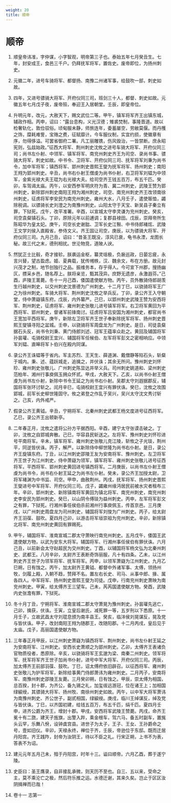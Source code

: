 ```yaml
---
weight: 20
title: 顺帝
---
```


# 顺帝

1. <span id="顺帝-1"></span>
顺皇帝讳准，字仲谋，小字智观，明帝第三子也。泰始五年七月癸丑生。七年，封安成王，食邑三千户。仍拜抚军将军，置佐史。废帝即位，为扬州刺史。

2. <span id="顺帝-2"></span>
元徽二年，进号车骑将军、都督扬、南豫二州诸军事，给鼓吹一部，刺史如故。

3. <span id="顺帝-3"></span>
四年，又进号骠骑大将军、开府仪同三司，班剑三十人，都督、刺史如故。元徽五年七月戊子夜，废帝殒，奉迎王入居朝堂。壬辰，即皇帝位。

4. <span id="顺帝-4"></span>
升明元年，改元，大赦天下，赐文武位二等。甲午，镇军将军齐王出镇东城，辅政作相。丙申，诏曰：“露台息构，义光汉德；雉裘焚制，事隆晋道。故以检奢轨化，敦俭驭俗。顷甸服未静，师旅连年，委蓄屡空，劳敝莫偃。而丹雘之饰，糜耗难訾，宝赂之费，征赋靡计。今车服仪制，实宜约损，使徽章有序，勿得侈溢。可罢省御府二署。凡工丽雕镌，伤风毁治，一皆禁断。庶永昭宪则，弘兹始政。”征西大将军、荆州刺史沈攸之进号车骑大将军、开府仪同三司；尚书左仆射、中领军、镇军将军、南兖州刺史齐王为司空、录尚书事、骠骑大将军，刺史如故。中书令、卫将军、开府仪同三司、抚军将军刘秉为尚书令，加中军将军；镇西将军、郢州刺史晋熙王燮为抚军将军、扬州刺史；南阳王翙为郢州刺史。辛丑，尚书右仆射王僧虔为尚书仆射，右卫将军刘韫为中领军，金紫光禄大夫王琨为右光禄大夫。给司空齐王钱五百万，布五千匹。癸卯，车驾谒太庙。丙午，以安西参军明庆符为青、冀二州刺史，武陵王赞为郢州刺史，新除郢州刺史南阳王翙为湘州刺史，司空、南兖州刺史齐王改领南徐州刺史，征虏将军李安民为南兖州刺史。雍州大水，八月壬子，遣使赈恤，蠲除税调。以骠骑长史刘澄之为南豫州刺史。山阳太守于天宝、新吴县子秦立有罪，下狱死。戊午，改平准署。辛酉，以宣城太守李灵谦为兖州刺史。癸亥，司空袁粲镇石头。丁卯，原除元年以前逋调；复郡县禄田。戊辰，崇拜帝所生陈昭华为皇太妃。庚午，司空长史谢朏、卫军长史江斅、中书侍郎褚炫、武陵王文学刘侯入直殿省，参侍文义。齐王固让司空，庚辰，以为骠骑大将军、开府仪同三司。九月己丑，诏曰：“昔圣王既没，淳风已衰，龟书永湮，龙图长秘。故三代之末，德刑相扰。世沦物竞，道陂人谀。

5. <span id="顺帝-5"></span>
然犹正士比毂，奇才接轸。朕袭运金枢，纂灵瑶极，负扆巡政，日晏忘疲，永言兴替，望古盈虑。姬、夏典载，犹传缃帙，汉、魏余文，布在方册。故元封兴茂才之制，地节创独行之品。振维务本，存乎得人。今可宣下州郡，搜扬幽仄，摽采乡邑，随名荐上。朕将亲览，甄其茂异。庶野无遗彦，永激遐芬。”己酉，庐陵王暠薨。冬十一月己酉，倭国遣使献方物。丙午，员外散骑侍郎胡羡生行越州刺史，以交州刺史沈景德为广州刺史。十二月丁巳，以骁骑将军王广之为徐州刺史。车骑大将军、荆州刺史沈攸之举兵反。丁卯，录公齐王入守朝堂，侍中萧嶷镇东府。戊辰，内外纂严。己巳，以郢州刺史武陵王赞为安西将军、荆州刺史，征虏将军、雍州刺史张敬儿进号镇军将军。右卫将军黄回为平西将军、郢州刺史，督诸军前锋南讨。征虏将军吕安国为湘州刺史，都官尚书王宽加平西将军。庚午，新除左卫将军齐王世子奉新除抚军将军、扬州刺史晋熙王燮镇寻阳之盆城。壬申，以骁骑将军周盘龙为广州刺史。是日，司徒袁粲据石头反，尚书令刘秉、黄门侍郎刘述、冠军王蕴率众赴之。黄回及辅国将军孙昙瓘、屯骑校尉王宜兴、辅国将军任候伯、左军将军彭文之密相响应。中领军刘韫、直皞将军卜伯兴在殿内同谋。

6. <span id="顺帝-6"></span>
录公齐王诛韫等于省内。军主苏烈、王天生、薛道渊、戴僧静等陷石头，斩粲于城内。秉、述、蕴跃城走，追擒之，并伏诛；其余无所问。豫州刺史刘怀珍、雍州刺史张敬儿、广州刺史陈显达并举义兵。司州刺史姚道和、梁州刺史范柏年、湘州行事庾佩玉拥众怀贰。甲戌，大赦天下。乙亥，以尚书仆射王僧虔为尚书左仆射，新除中书令王延之为尚书右仆射。吴郡太守刘遐据郡反，辅国将军张环讨斩之。闰月辛巳，屯骑校尉王宜兴有罪伏诛。癸巳，沈攸之攻围郢城，前军长史柳世隆固守。攸之弟登之作乱于吴兴，吴兴太守沈文秀讨斩之。己亥，内外戒严。

7. <span id="顺帝-7"></span>
假录公齐王黄钺。辛丑，宁朔将军、北秦州刺史武都王杨文度进号征西将军。乙巳，录公齐王出顿新亭。

8. <span id="顺帝-8"></span>
二年春正月，沈攸之遣将公孙方平据西阳。辛酉，建宁太守张谟击破之。丁卯，沈攸之自郢城奔散。己巳，华容县民斩送之。左将军、豫州刺史刘怀珍进号平南将军。辛未，镇军将军、雍州刺史张敬儿克江陵，斩攸之子光琰，荆州平，同逆皆伏诛。丙子，解严。以新除侍中柳世隆为尚书右仆射。是日，录公齐王旋镇东府。丁丑，以江州刺史邵陵王友为安南将军、豫州刺史。左卫将军齐王世子为江州刺史，侍中萧嶷为领军，镇军将军、雍州刺史张敬儿进号征西将军，平西将军、郢州刺史黄回进号镇西将军。二月庚辰，以尚书左仆射王僧虔为尚书令，尚书右仆射王延之为尚书左仆射。癸未，录公齐王加授太尉，卫将军褚渊为中书监、司空。甲申，曲赦荆州。丙戌，抚军将军、扬州刺史晋熙王燮进号中军将军、开府仪同三司。戊子，蠲雍州缘沔居民前被水灾者租布三年。辛卯，郢州刺史、新除镇南将军黄回为镇北将军、南兖州刺史，南兖州刺史李安民为郢州刺史。癸巳，以山阴令傅琰为益州刺史。丙申，左军将军彭文之有罪，下狱死。行湘州事任侯伯杀前湘州行事庾佩玉，传首京邑。三月庚戌，以广州刺史周盘龙为司州刺史，辅国将军刘悛为广州刺史。丙子，给太尉齐王羽葆、鼓吹。夏四月己卯，以游击将军垣崇祖为兖州刺史。辛卯，新除镇北将军、南兖州刺史黄回有罪赐死。

9. <span id="顺帝-9"></span>
甲午，辅国将军、淮南宣城二郡太守萧映行南兖州刺史。五月戊午，倭国王武遣使献方物，以武为安东大将军。辅国将军、行湘州事任侯伯有罪伏诛。六月己丑，以前新会太守赵超民为交州刺史。丁酉，以辅国将军杨文弘为北秦州刺史、武都王。八月辛卯，太尉齐王表断奇饰丽服，凡十有四条。乙未，以江州刺史齐王世子为领军将军、抚军将军。丙申，以领军萧嶷为江州刺史。九月乙巳朔，日有蚀之。丙午，加太尉齐王黄钺、都督中外诸军事、太傅，领扬州牧，剑履上殿，入朝不趋，赞拜不名。置左右长史、司马、从事中郎、掾、属各四人。中军将军、扬州刺史晋熙王燮为司徒。戊申，行南兖州刺史萧映为南兖州刺史。甲寅，给太傅齐王三望车。己未，芮芮国遣使献方物。癸酉，武陵内史张澹有罪，下狱死。

10. <span id="顺帝-10"></span>
冬十月丁丑，宁朔将军、淮南宣城二郡太守萧晃为豫州刺史。孙昙瓘先逃亡，己卯，擒获，伏诛。壬寅，立皇后谢氏，减死罪一等，五岁刑以下悉原。十一月壬子，立故武昌太守刘琨息颁为南丰县王。癸亥，临沣侯刘晃谋反，晃及党与皆伏诛。甲子，改封南阳王翙为随郡王，改随阳郡。十二月丙戌，皇后见于太庙。戊子，高丽国遣使献方物。

11. <span id="顺帝-11"></span>
三年春正月甲辰，以江州刺史萧嶷为镇西将军、荆州刺史，尚书左仆射王延之为安南将军、江州刺史。安西长史萧顺之为郢州刺史。乙卯，太傅齐王表诸负官物质役者，悉原除。辛亥，以骁骑将军王玄邈为梁、南秦二州刺史。领军将军、抚军将军齐王世子加尚书仆射，进号中军大将军、开府仪同三司。丙辰，加太傅齐王前部羽葆、鼓吹。丁巳，诏太傅府依旧辟召。以征西将军、雍州刺史张敬儿为护军将军，新除给事黄门侍郎萧讳为雍州刺史。二月丙子，安南将军、南豫州刺史邵陵王友薨。三月癸卯朔，日有蚀之。甲辰，崇太傅为相国，总百揆，封十郡，为齐公，备九锡之礼，加玺绂远游冠，位在诸王上；加相国绿綟绶，其骠骑大将军、扬州牧、南徐州刺史如故。丙午，以中军大将军萧讳为南豫州刺史、齐公世子，副贰相国，绿綟绶。庚戌，临川王绰谋反，绰及党与皆伏诛。丁巳，以齐国初建，给钱五百万，布五千匹，绢千匹。夏四月壬申，进齐公爵为齐王，增封十郡。甲戌，安西将军武陵王赞薨。丙戌，命齐王冕十有二旒，建天子旌旗，出警入跸，乘金根车，驾六马，备五时副车，置旄头云罕，乐舞八佾，设钟虡宫县。进世子为太子，王子、王女、王孙爵命之号，壹如旧仪。辛卯，天禄永终，禅位于齐，壬辰，帝逊位于东邸。既而迁居丹阳宫。齐王践阼，封帝为汝阴王，待以不臣之礼。行宋正朔，上书不为表，答表不为诏。

12. <span id="顺帝-12"></span>
建元元年五月己未，殂于丹阳宫，时年十三。谥曰顺帝。六月乙酉，葬于遂宁陵。

13. <span id="顺帝-13"></span>
史臣曰：圣王膺录，自非接乱承微，则天历不至也。自三、五以来，受命之主，莫不乘沦亡之极，然后符乐推之运。水德迁谢，其来久矣。岂止于区区汝阴揖禅而已哉！

14. <span id="顺帝-14"></span>
卷十一 志第一
